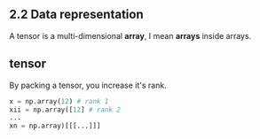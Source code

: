 ## 2.2 Data representation
A tensor is a multi-dimensional **array**, I mean  **arrays** inside arrays.

## tensor

By packing a tensor, you increase it's rank.

```python
x = np.array(12) # rank 1
xii = np.array([12] # rank 2
...
xn = np.array)[[[...]]]
```
